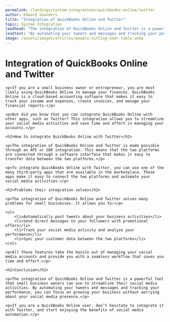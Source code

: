 ```yaml
---
permalink: /landings/system-integrations/quickbooks-online/twitter
author: Edward Saunders
title: "Integration of QuickBooks Online and Twitter"
topic: System Integration
leadhead: "The integration of QuickBooks Online and Twitter is a powerful tool that small business owners can use to streamline their social media activities"
leadtext: "By automating your tweets and messages and tracking your performance, you can focus on growing your business without worrying about your social media presence."
image: /assets/images/articles/people-sitting-near-table.webp
---
```

<div class="arttext">	<h1>Integration of QuickBooks Online and Twitter</h1>

	<p>If you are a small business owner or entrepreneur, you are most likely using QuickBooks Online to manage your finances. QuickBooks Online is a cloud-based accounting software that makes it easy to track your income and expenses, create invoices, and manage your financial reports.</p>

	<p>But did you know that you can integrate QuickBooks Online with other apps, such as Twitter? This integration allows you to streamline your social media activities and save time and effort in managing your accounts.</p>

	<h2>How to integrate QuickBooks Online with Twitter</h2>

	<p>The integration of QuickBooks Online and Twitter is made possible through an API or SDK integration. This means that the two platforms are connected through a software interface that makes it easy to transfer data between the two platforms.</p>

	<p>To integrate QuickBooks Online with Twitter, you can use one of the many third-party apps that are available in the marketplace. These apps make it easy to connect the two platforms and automate your social media activities.</p>

	<h2>Problems their integration solves</h2>

	<p>The integration of QuickBooks Online and Twitter solves many problems for small businesses. It allows you to:</p>

	<ul>
		<li>Automatically post tweets about your business activities</li>
		<li>Send direct messages to your followers with promotional offers</li>
		<li>Track your social media activity and analyze your performance</li>
		<li>Sync your customer data between the two platforms</li>
	</ul>

	<p>All these features take the hassle out of managing your social media accounts and provide you with a seamless workflow that saves you time and effort.</p>

	<h2>Conclusion</h2>

	<p>The integration of QuickBooks Online and Twitter is a powerful tool that small business owners can use to streamline their social media activities. By automating your tweets and messages and tracking your performance, you can focus on growing your business without worrying about your social media presence.</p>

	<p>If you are a QuickBooks Online user, don’t hesitate to integrate it with Twitter, and start enjoying the benefits of social media automation.</p>
</div>